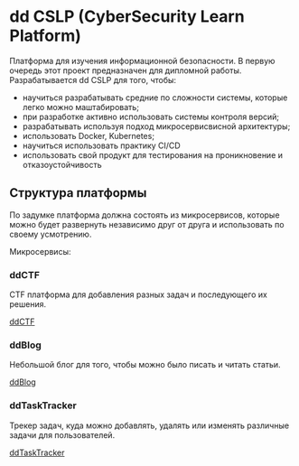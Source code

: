 # dd CSLP (CyberSecurity Learn Platform)
Платформа для изучения информационной безопасности.
В первую очередь этот проект предназначен для дипломной работы. Разрабатывается dd CSLP для того, чтобы:
- научиться разрабатывать средние по сложности системы, которые легко можно маштабировать;
- при разработке активно использовать системы контроля версий;
- разрабатывать используя подход микросервисвисной архитектуры;
- использовать Docker, Kubernetes;
- научиться использовать практику CI/CD
- использовать свой продукт для тестирования на проникновение и отказоустойчивость


## Структура платформы
По задумке платформа должна состоять из микросервисов, которые можно будет развернуть независимо друг от друга и 
использовать по своему усмотрению.

Микросервисы:

### ddCTF
CTF платформа для добавления разных задач и последующего их решения.

[ddCTF](https://github.com/dobrodelete/)

### ddBlog
Небольшой блог для того, чтобы можно было писать и читать статьи.

[ddBlog](https://github.com/dobrodelete/)

### ddTaskTracker
Трекер задач, куда можно добавлять, удалять или изменять различные задачи для пользователей.

[ddTaskTracker](https://github.com/dobrodelete/)
